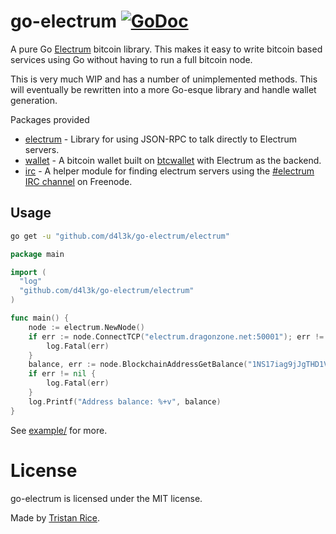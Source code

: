 # go-electrum [![GoDoc](https://godoc.org/github.com/d4l3k/go-electrum?status.svg)](https://godoc.org/github.com/d4l3k/go-electrum)
A pure Go [Electrum](https://electrum.org/) bitcoin library. This makes it easy to write bitcoin based services using Go without having to run a full bitcoin node.

This is very much WIP and has a number of unimplemented methods. This will eventually be rewritten into a more Go-esque library and handle wallet generation.

Packages provided

* [electrum](https://godoc.org/github.com/d4l3k/go-electrum/electrum) - Library for using JSON-RPC to talk directly to Electrum servers.
* [wallet](https://godoc.org/github.com/d4l3k/go-electrum/wallet) - A bitcoin wallet built on [btcwallet](https://github.com/btcsuite/btcwallet) with Electrum as the backend.
* [irc](https://godoc.org/github.com/d4l3k/go-electrum/irc) - A helper module for finding electrum servers using the [#electrum IRC channel](http://docs.electrum.org/en/latest/protocol.html?highlight=irc#server-peers-subscribe) on Freenode.

## Usage
```bash
go get -u "github.com/d4l3k/go-electrum/electrum"
```

```go
package main

import (
  "log"
  "github.com/d4l3k/go-electrum/electrum"
)

func main() {
	node := electrum.NewNode()
	if err := node.ConnectTCP("electrum.dragonzone.net:50001"); err != nil {
		log.Fatal(err)
	}
	balance, err := node.BlockchainAddressGetBalance("1NS17iag9jJgTHD1VXjvLCEnZuQ3rJDE9L")
	if err != nil {
		log.Fatal(err)
	}
	log.Printf("Address balance: %+v", balance)
}
```
See [example/](https://github.com/d4l3k/go-electrum/tree/master/example) for more.

# License
go-electrum is licensed under the MIT license.

Made by [Tristan Rice](https://fn.lc).
